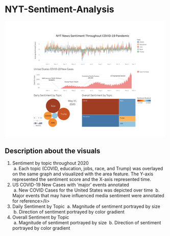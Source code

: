# NYT-Sentiment-Analysis
![Dashboard](dashboard.png)
## Description about the visuals

1. Sentiment by topic throughout 2020</li>
&nbsp;a.	Each topic (COVID, education, jobs, race, and Trump) was overlayed on the same graph and visualized with the area feature. The Y-axis represented the     sentiment score and the X-axis represented time.</li>
2. US COVID-19 New Cases with ‘major’ events annotated</li>
&nbsp;a.	New COVID Cases for the United States was depicted over time</li>
&nbsp;b.	Major events that may have influenced media sentiment were annotated for reference>/li>
3. Daily Sentiment by Topic
&nbsp;a.	Magnitude of sentiment portrayed by size</li>
&nbsp;b.	Direction of sentiment portrayed by color gradient</li>
4. Overall Sentiment by Topic</li>
&nbsp;a.	Magnitude of sentiment portrayed by size</li>
&nbsp;b.	Direction of sentiment portrayed by color gradient</li>
